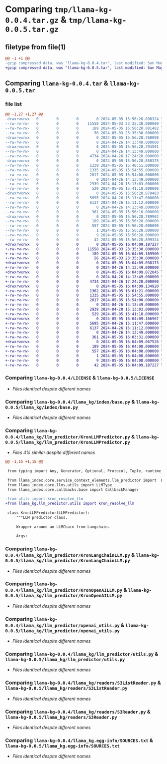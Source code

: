 # Comparing `tmp/llama-kg-0.0.4.tar.gz` & `tmp/llama-kg-0.0.5.tar.gz`

## filetype from file(1)

```diff
@@ -1 +1 @@
-gzip compressed data, was "llama-kg-0.0.4.tar", last modified: Sun May  5 15:56:28 2024, max compression
+gzip compressed data, was "llama-kg-0.0.5.tar", last modified: Sun May  5 16:04:09 2024, max compression
```

## Comparing `llama-kg-0.0.4.tar` & `llama-kg-0.0.5.tar`

### file list

```diff
@@ -1,27 +1,27 @@
-drwxrwxrwx   0        0        0        0 2024-05-05 15:56:28.898324 llama-kg-0.0.4/
--rw-rw-rw-   0        0        0    11558 2024-05-03 23:35:30.000000 llama-kg-0.0.4/LICENSE
--rw-rw-rw-   0        0        0      189 2024-05-05 15:56:28.881482 llama-kg-0.0.4/PKG-INFO
--rw-rw-rw-   0        0        0       56 2024-05-03 23:35:30.000000 llama-kg-0.0.4/README.md
-drwxrwxrwx   0        0        0        0 2024-05-05 15:56:28.760098 llama-kg-0.0.4/llama_kg/
--rw-rw-rw-   0        0        0        0 2024-04-26 14:13:49.000000 llama-kg-0.0.4/llama_kg/__init__.py
-drwxrwxrwx   0        0        0        0 2024-05-05 15:56:28.794501 llama-kg-0.0.4/llama_kg/index/
--rw-rw-rw-   0        0        0        0 2024-04-26 14:13:49.000000 llama-kg-0.0.4/llama_kg/index/__init__.py
--rw-rw-rw-   0        0        0     4734 2024-04-26 17:24:28.000000 llama-kg-0.0.4/llama_kg/index/base.py
-drwxrwxrwx   0        0        0        0 2024-05-05 15:56:28.850375 llama-kg-0.0.4/llama_kg/llm_predictor/
--rw-rw-rw-   0        0        0     1339 2024-05-05 15:40:51.000000 llama-kg-0.0.4/llama_kg/llm_predictor/KronLLMPredictor.py
--rw-rw-rw-   0        0        0     1335 2024-05-05 15:54:55.000000 llama-kg-0.0.4/llama_kg/llm_predictor/KronLangChainLLM.py
--rw-rw-rw-   0        0        0     2017 2024-05-05 15:54:00.000000 llama-kg-0.0.4/llama_kg/llm_predictor/KronOpenAILLM.py
--rw-rw-rw-   0        0        0        0 2024-04-26 14:13:49.000000 llama-kg-0.0.4/llama_kg/llm_predictor/__init__.py
--rw-rw-rw-   0        0        0     2939 2024-04-20 15:13:03.000000 llama-kg-0.0.4/llama_kg/llm_predictor/openai_utils.py
--rw-rw-rw-   0        0        0      529 2024-05-05 15:41:18.000000 llama-kg-0.0.4/llama_kg/llm_predictor/utils.py
-drwxrwxrwx   0        0        0        0 2024-05-05 15:56:28.879483 llama-kg-0.0.4/llama_kg/readers/
--rw-rw-rw-   0        0        0     5695 2024-04-26 15:11:47.000000 llama-kg-0.0.4/llama_kg/readers/S3ListReader.py
--rw-rw-rw-   0        0        0     6137 2024-04-26 15:11:12.000000 llama-kg-0.0.4/llama_kg/readers/S3Reader.py
--rw-rw-rw-   0        0        0        0 2024-04-26 14:13:49.000000 llama-kg-0.0.4/llama_kg/readers/__init__.py
--rw-rw-rw-   0        0        0      361 2024-05-05 15:56:16.000000 llama-kg-0.0.4/llama_kg/setup.py
-drwxrwxrwx   0        0        0        0 2024-05-05 15:56:28.789962 llama-kg-0.0.4/llama_kg.egg-info/
--rw-rw-rw-   0        0        0      189 2024-05-05 15:56:28.000000 llama-kg-0.0.4/llama_kg.egg-info/PKG-INFO
--rw-rw-rw-   0        0        0      557 2024-05-05 15:56:28.000000 llama-kg-0.0.4/llama_kg.egg-info/SOURCES.txt
--rw-rw-rw-   0        0        0        1 2024-05-05 15:56:28.000000 llama-kg-0.0.4/llama_kg.egg-info/dependency_links.txt
--rw-rw-rw-   0        0        0        9 2024-05-05 15:56:28.000000 llama-kg-0.0.4/llama_kg.egg-info/top_level.txt
--rw-rw-rw-   0        0        0       42 2024-05-05 15:56:28.899324 llama-kg-0.0.4/setup.cfg
+drwxrwxrwx   0        0        0        0 2024-05-05 16:04:09.187227 llama-kg-0.0.5/
+-rw-rw-rw-   0        0        0    11558 2024-05-03 23:35:30.000000 llama-kg-0.0.5/LICENSE
+-rw-rw-rw-   0        0        0      189 2024-05-05 16:04:09.169500 llama-kg-0.0.5/PKG-INFO
+-rw-rw-rw-   0        0        0       56 2024-05-03 23:35:30.000000 llama-kg-0.0.5/README.md
+drwxrwxrwx   0        0        0        0 2024-05-05 16:04:09.038173 llama-kg-0.0.5/llama_kg/
+-rw-rw-rw-   0        0        0        0 2024-04-26 14:13:49.000000 llama-kg-0.0.5/llama_kg/__init__.py
+drwxrwxrwx   0        0        0        0 2024-05-05 16:04:09.072045 llama-kg-0.0.5/llama_kg/index/
+-rw-rw-rw-   0        0        0        0 2024-04-26 14:13:49.000000 llama-kg-0.0.5/llama_kg/index/__init__.py
+-rw-rw-rw-   0        0        0     4734 2024-04-26 17:24:28.000000 llama-kg-0.0.5/llama_kg/index/base.py
+drwxrwxrwx   0        0        0        0 2024-05-05 16:04:09.134920 llama-kg-0.0.5/llama_kg/llm_predictor/
+-rw-rw-rw-   0        0        0     1362 2024-05-05 16:01:21.000000 llama-kg-0.0.5/llama_kg/llm_predictor/KronLLMPredictor.py
+-rw-rw-rw-   0        0        0     1335 2024-05-05 15:54:55.000000 llama-kg-0.0.5/llama_kg/llm_predictor/KronLangChainLLM.py
+-rw-rw-rw-   0        0        0     2017 2024-05-05 15:54:00.000000 llama-kg-0.0.5/llama_kg/llm_predictor/KronOpenAILLM.py
+-rw-rw-rw-   0        0        0        0 2024-04-26 14:13:49.000000 llama-kg-0.0.5/llama_kg/llm_predictor/__init__.py
+-rw-rw-rw-   0        0        0     2939 2024-04-20 15:13:03.000000 llama-kg-0.0.5/llama_kg/llm_predictor/openai_utils.py
+-rw-rw-rw-   0        0        0      529 2024-05-05 15:41:18.000000 llama-kg-0.0.5/llama_kg/llm_predictor/utils.py
+drwxrwxrwx   0        0        0        0 2024-05-05 16:04:09.166967 llama-kg-0.0.5/llama_kg/readers/
+-rw-rw-rw-   0        0        0     5695 2024-04-26 15:11:47.000000 llama-kg-0.0.5/llama_kg/readers/S3ListReader.py
+-rw-rw-rw-   0        0        0     6137 2024-04-26 15:11:12.000000 llama-kg-0.0.5/llama_kg/readers/S3Reader.py
+-rw-rw-rw-   0        0        0        0 2024-04-26 14:13:49.000000 llama-kg-0.0.5/llama_kg/readers/__init__.py
+-rw-rw-rw-   0        0        0      361 2024-05-05 16:03:31.000000 llama-kg-0.0.5/llama_kg/setup.py
+drwxrwxrwx   0        0        0        0 2024-05-05 16:04:09.067526 llama-kg-0.0.5/llama_kg.egg-info/
+-rw-rw-rw-   0        0        0      189 2024-05-05 16:04:08.000000 llama-kg-0.0.5/llama_kg.egg-info/PKG-INFO
+-rw-rw-rw-   0        0        0      557 2024-05-05 16:04:08.000000 llama-kg-0.0.5/llama_kg.egg-info/SOURCES.txt
+-rw-rw-rw-   0        0        0        1 2024-05-05 16:04:08.000000 llama-kg-0.0.5/llama_kg.egg-info/dependency_links.txt
+-rw-rw-rw-   0        0        0        9 2024-05-05 16:04:08.000000 llama-kg-0.0.5/llama_kg.egg-info/top_level.txt
+-rw-rw-rw-   0        0        0       42 2024-05-05 16:04:09.187227 llama-kg-0.0.5/setup.cfg
```

### Comparing `llama-kg-0.0.4/LICENSE` & `llama-kg-0.0.5/LICENSE`

 * *Files identical despite different names*

### Comparing `llama-kg-0.0.4/llama_kg/index/base.py` & `llama-kg-0.0.5/llama_kg/index/base.py`

 * *Files identical despite different names*

### Comparing `llama-kg-0.0.4/llama_kg/llm_predictor/KronLLMPredictor.py` & `llama-kg-0.0.5/llama_kg/llm_predictor/KronLLMPredictor.py`

 * *Files 4% similar despite different names*

```diff
@@ -1,15 +1,15 @@
 
 from typing import Any, Generator, Optional, Protocol, Tuple, runtime_checkable
 
 from llama_index.core.service_context_elements.llm_predictor import  LLMPredictor
 from llama_index.core.llms.utils import LLMType
 from llama_index.core.callbacks.base import CallbackManager
 
-from utils import kron_resolve_llm
+from llama_kg.llm_predictor.utils import kron_resolve_llm
 
 class KronLLMPredictor(LLMPredictor):
     """LLM predictor class.
 
     Wrapper around an LLMChain from Langchain.
 
     Args:
```

### Comparing `llama-kg-0.0.4/llama_kg/llm_predictor/KronLangChainLLM.py` & `llama-kg-0.0.5/llama_kg/llm_predictor/KronLangChainLLM.py`

 * *Files identical despite different names*

### Comparing `llama-kg-0.0.4/llama_kg/llm_predictor/KronOpenAILLM.py` & `llama-kg-0.0.5/llama_kg/llm_predictor/KronOpenAILLM.py`

 * *Files identical despite different names*

### Comparing `llama-kg-0.0.4/llama_kg/llm_predictor/openai_utils.py` & `llama-kg-0.0.5/llama_kg/llm_predictor/openai_utils.py`

 * *Files identical despite different names*

### Comparing `llama-kg-0.0.4/llama_kg/llm_predictor/utils.py` & `llama-kg-0.0.5/llama_kg/llm_predictor/utils.py`

 * *Files identical despite different names*

### Comparing `llama-kg-0.0.4/llama_kg/readers/S3ListReader.py` & `llama-kg-0.0.5/llama_kg/readers/S3ListReader.py`

 * *Files identical despite different names*

### Comparing `llama-kg-0.0.4/llama_kg/readers/S3Reader.py` & `llama-kg-0.0.5/llama_kg/readers/S3Reader.py`

 * *Files identical despite different names*

### Comparing `llama-kg-0.0.4/llama_kg.egg-info/SOURCES.txt` & `llama-kg-0.0.5/llama_kg.egg-info/SOURCES.txt`

 * *Files identical despite different names*

